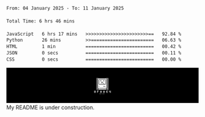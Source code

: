 <!--START_SECTION:waka-->

```txt
From: 04 January 2025 - To: 11 January 2025

Total Time: 6 hrs 46 mins

JavaScript   6 hrs 17 mins   >>>>>>>>>>>>>>>>>>>>>>>==   92.84 %
Python       26 mins         >>=======================   06.63 %
HTML         1 min           =========================   00.42 %
JSON         0 secs          =========================   00.11 %
CSS          0 secs          =========================   00.00 %
```

<!--END_SECTION:waka-->

<img src="https://raw.githubusercontent.com/n3xta/image-hosting/main/img/202411032331174.png"/>
My README is under construction. 
